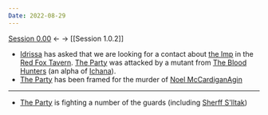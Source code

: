 ```yaml
---
Date: 2022-08-29
---
```


[Session 0.00](Session%200.00.md) <- -> [[Session 1.0.2]]

* [Idrissa](../Entities/Non-player%20Charatcters/Idrissa.md) has asked that we are looking for a contact about [the Imp](../Entities/Non-player%20Charatcters/Imp.md) in the [Red Fox Tavern](../Locations/Adosa/Red%20Fox%20Tavern.md). [The Party](../Entities/Player%20Characters/The%20Party.md) was attacked by a mutant from [The Blood Hunters](../Entities/Non-player%20Charatcters/The%20Blood%20Hunters.md) (an alpha of [Ichana](../Locations/Ichana/Ichana.md)).
* [The Party](../Entities/Player%20Characters/The%20Party.md) has been framed for the murder of [Noel McCardiganAgin](../Entities/Non-player%20Charatcters/Noel%20McCardiganAgin.md)

---

* [The Party](../Entities/Player%20Characters/The%20Party.md) is fighting a number of the guards (including [Sherff S'lltak](../Entities/Non-player%20Charatcters/Sherff%20S'lltak.md))
